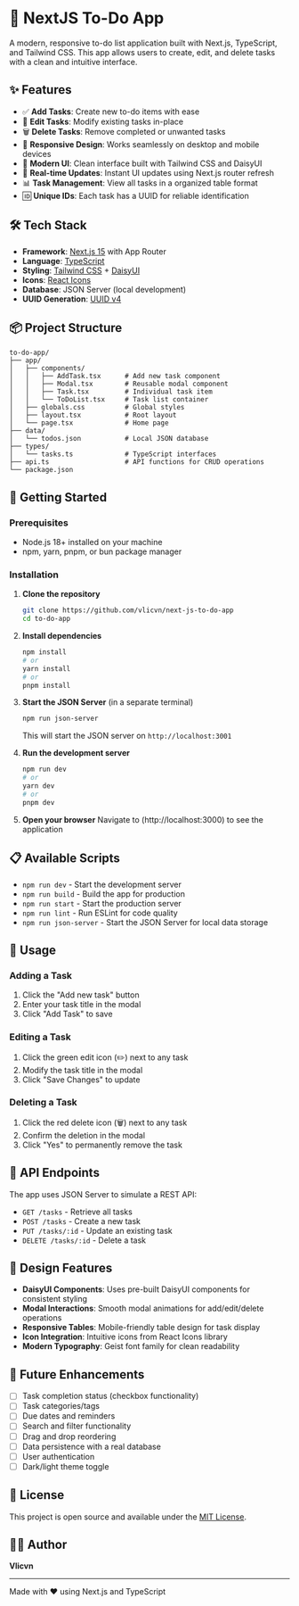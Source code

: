 # 📝 NextJS To-Do App

A modern, responsive to-do list application built with Next.js, TypeScript, and Tailwind CSS. This app allows users to create, edit, and delete tasks with a clean and intuitive interface.

## ✨ Features

- ✅ **Add Tasks**: Create new to-do items with ease
- 📝 **Edit Tasks**: Modify existing tasks in-place
- 🗑️ **Delete Tasks**: Remove completed or unwanted tasks
- 📱 **Responsive Design**: Works seamlessly on desktop and mobile devices
- 🎨 **Modern UI**: Clean interface built with Tailwind CSS and DaisyUI
- 🔄 **Real-time Updates**: Instant UI updates using Next.js router refresh
- 📊 **Task Management**: View all tasks in a organized table format
- 🆔 **Unique IDs**: Each task has a UUID for reliable identification

## 🛠️ Tech Stack

- **Framework**: [Next.js 15](https://nextjs.org/) with App Router
- **Language**: [TypeScript](https://www.typescriptlang.org/)
- **Styling**: [Tailwind CSS](https://tailwindcss.com/) + [DaisyUI](https://daisyui.com/)
- **Icons**: [React Icons](https://react-icons.github.io/react-icons/)
- **Database**: JSON Server (local development)
- **UUID Generation**: [UUID v4](https://www.npmjs.com/package/uuid)

## 📦 Project Structure

```
to-do-app/
├── app/
│   ├── components/
│   │   ├── AddTask.tsx      # Add new task component
│   │   ├── Modal.tsx        # Reusable modal component
│   │   ├── Task.tsx         # Individual task item
│   │   └── ToDoList.tsx     # Task list container
│   ├── globals.css          # Global styles
│   ├── layout.tsx           # Root layout
│   └── page.tsx             # Home page
├── data/
│   └── todos.json           # Local JSON database
├── types/
│   └── tasks.ts             # TypeScript interfaces
├── api.ts                   # API functions for CRUD operations
└── package.json
```

## 🚀 Getting Started

### Prerequisites

- Node.js 18+ installed on your machine
- npm, yarn, pnpm, or bun package manager

### Installation

1. **Clone the repository**
   ```bash
   git clone https://github.com/vlicvn/next-js-to-do-app
   cd to-do-app
   ```

2. **Install dependencies**
   ```bash
   npm install
   # or
   yarn install
   # or
   pnpm install
   ```

3. **Start the JSON Server** (in a separate terminal)
   ```bash
   npm run json-server
   ```
   This will start the JSON server on `http://localhost:3001`

4. **Run the development server**
   ```bash
   npm run dev
   # or
   yarn dev
   # or
   pnpm dev
   ```

5. **Open your browser**
   Navigate to (http://localhost:3000) to see the application

## 📋 Available Scripts

- `npm run dev` - Start the development server
- `npm run build` - Build the app for production
- `npm run start` - Start the production server
- `npm run lint` - Run ESLint for code quality
- `npm run json-server` - Start the JSON Server for local data storage

## 🎯 Usage

### Adding a Task
1. Click the "Add new task" button
2. Enter your task title in the modal
3. Click "Add Task" to save

### Editing a Task
1. Click the green edit icon (✏️) next to any task
2. Modify the task title in the modal
3. Click "Save Changes" to update

### Deleting a Task
1. Click the red delete icon (🗑️) next to any task
2. Confirm the deletion in the modal
3. Click "Yes" to permanently remove the task

## 🔧 API Endpoints

The app uses JSON Server to simulate a REST API:

- `GET /tasks` - Retrieve all tasks
- `POST /tasks` - Create a new task
- `PUT /tasks/:id` - Update an existing task
- `DELETE /tasks/:id` - Delete a task

## 🎨 Design Features

- **DaisyUI Components**: Uses pre-built DaisyUI components for consistent styling
- **Modal Interactions**: Smooth modal animations for add/edit/delete operations
- **Responsive Tables**: Mobile-friendly table design for task display
- **Icon Integration**: Intuitive icons from React Icons library
- **Modern Typography**: Geist font family for clean readability

## 🔮 Future Enhancements

- [ ] Task completion status (checkbox functionality)
- [ ] Task categories/tags
- [ ] Due dates and reminders
- [ ] Search and filter functionality
- [ ] Drag and drop reordering
- [ ] Data persistence with a real database
- [ ] User authentication
- [ ] Dark/light theme toggle

## 📄 License

This project is open source and available under the [MIT License](LICENSE).

## 👨‍💻 Author

**Vlicvn**

---

Made with ❤️ using Next.js and TypeScript